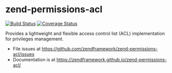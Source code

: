 # zend-permissions-acl

[![Build Status](https://secure.travis-ci.org/zendframework/zend-permissions-acl.svg?branch=master)](https://secure.travis-ci.org/zendframework/zend-permissions-acl)
[![Coverage Status](https://coveralls.io/repos/zendframework/zend-permissions-acl/badge.svg?branch=master)](https://coveralls.io/r/zendframework/zend-permissions-acl?branch=master)

Provides a lightweight and flexible access control list (ACL) implementation for
privileges management.

- File issues at https://github.com/zendframework/zend-permissions-acl/issues
- Documentation is at https://zendframework.github.io/zend-permissions-acl/
